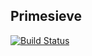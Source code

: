 ## Primesieve

[![Build Status](https://travis-ci.org/nandub/primesieve-aur.svg?branch=master)](https://travis-ci.org/nandub/primesieve-aur)

